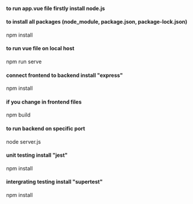 #### to run app.vue file firstly install node.js 

#### to install all packages (node_module, package.json, package-lock.json)

npm install

#### to run vue file on local host

npm run serve

#### connect frontend to backend install "express"

npm install

#### if you change in frontend files

npm build

#### to run backend on specific port

node server.js

#### unit testing install "jest"

npm install

#### intergrating testing install "supertest"

npm install 




